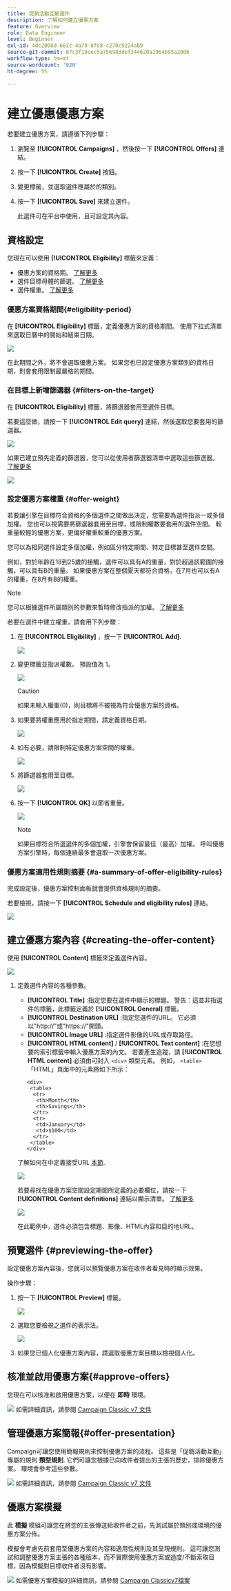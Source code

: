 ```yaml
---
title: 促銷活動互動選件
description: 了解如何建立優惠方案
feature: Overview
role: Data Engineer
level: Beginner
exl-id: 4dc2008d-681c-4a79-8fc8-c270c9224ab9
source-git-commit: 87c3f19cec5a756983def344620a1964b95a20d6
workflow-type: tm+mt
source-wordcount: '920'
ht-degree: 5%

---
```


# 建立優惠優惠方案

若要建立優惠方案，請遵循下列步驟：

1. 瀏覽至 **[!UICONTROL Campaigns]** ，然後按一下 **[!UICONTROL Offers]** 連結。

1. 按一下 **[!UICONTROL Create]** 按鈕。

1. 變更標籤，並選取選件應屬於的類別。

1. 按一下 **[!UICONTROL Save]** 來建立選件。

   此選件可在平台中使用，且可設定其內容。

## 資格設定

您現在可以使用 **[!UICONTROL Eligibility]** 標籤來定義：

* 優惠方案的資格期。 [了解更多](#eligibility-period)
* 選件目標母體的篩選。 [了解更多](#filters-on-the-target)
* 選件權重。 [了解更多](#offer-weight)

### 優惠方案資格期間{#eligibility-period}

在 **[!UICONTROL Eligibility]** 標籤，定義優惠方案的資格期間。 使用下拉式清單來選取日曆中的開始和結束日期。

![](assets/offer_eligibility_create_002.png)

在此期間之外，將不會選取優惠方案。 如果您也已設定優惠方案類別的資格日期，則會套用限制最嚴格的期間。

### 在目標上新增篩選器 {#filters-on-the-target}

在 **[!UICONTROL Eligibility]** 標籤，將篩選器套用至選件目標。

若要這麼做，請按一下 **[!UICONTROL Edit query]** 連結，然後選取您要套用的篩選器。

![](assets/offer_eligibility_create_003.png)

如果已建立預先定義的篩選器，您可以從使用者篩選器清單中選取這些篩選器。 [了解更多](interaction-predefined-filters.md)

![](assets/offer_eligibility_create_004.png)

### 設定優惠方案權重 {#offer-weight}

若要讓引擎在目標符合資格的多個選件之間做出決定，您需要為選件指派一或多個加權。 您也可以視需要將篩選器套用至目標，或限制權數要套用的選件空間。 較重量較輕的優惠方案，更偏好權重較重的優惠方案。

您可以為相同選件設定多個加權，例如區分特定期間、特定目標甚至選件空間。

例如，對於年齡在18到25歲的接觸，選件可以具有A的重量，對於超過該範圍的接觸，可以具有B的重量。 如果優惠方案在整個夏天都符合資格，在7月也可以有A的權重，在8月有B的權重。

>[!NOTE]
>
>您可以根據選件所屬類別的參數來暫時修改指派的加權。 [了解更多](interaction-offer-catalog.md#creating-offer-categories)

若要在選件中建立權重，請套用下列步驟：

1. 在 **[!UICONTROL Eligibility]** ，按一下 **[!UICONTROL Add]**.

   ![](assets/offer_weight_create_001.png)

1. 變更標籤並指派權數。 預設值為 1。

   ![](assets/offer_weight_create_006.png)

   >[!CAUTION]
   >
   >如果未輸入權重(0)，則目標將不被視為符合優惠方案的資格。

1. 如果要將權重應用於指定期間，請定義資格日期。

   ![](assets/offer_weight_create_002.png)

1. 如有必要，請限制特定優惠方案空間的權重。

   ![](assets/offer_weight_create_003.png)

1. 將篩選器套用至目標。

   ![](assets/offer_weight_create_004.png)

1. 按一下 **[!UICONTROL OK]** 以節省重量。

   ![](assets/offer_weight_create_005.png)

   >[!NOTE]
   >
   >如果目標符合所選選件的多個加權，引擎會保留最佳（最高）加權。 呼叫優惠方案引擎時，每個連絡最多會選取一次優惠方案。

### 優惠方案適用性規則摘要 {#a-summary-of-offer-eligibility-rules}

完成設定後，優惠方案控制面板就會提供資格規則的摘要。

若要檢視，請按一下 **[!UICONTROL Schedule and eligibility rules]** 連結。

![](assets/offer_eligibility_create_005.png)

## 建立優惠方案內容 {#creating-the-offer-content}

使用 **[!UICONTROL Content]** 標籤來定義選件內容。

![](assets/offer_content_create_001.png)

1. 定義選件內容的各種參數。

   * **[!UICONTROL Title]** :指定您要在選件中顯示的標題。 警告：這並非指選件的標籤，此標籤定義於 **[!UICONTROL General]** 標籤。
   * **[!UICONTROL Destination URL]** :指定您選件的URL。 它必須以&quot;http://&quot;或&quot;https://&quot;開頭。
   * **[!UICONTROL Image URL]** :指定選件影像的URL或存取路徑。
   * **[!UICONTROL HTML content]** / **[!UICONTROL Text content]** :在您想要的索引標籤中輸入優惠方案的內文。 若要產生追蹤，請 **[!UICONTROL HTML content]** 必須由可封入 `<div>` 類型元素。 例如， `<table>` 「HTML」頁面中的元素將如下所示：

   ```
      <div> 
       <table>
        <tr>
         <th>Month</th>
         <th>Savings</th>   
        </tr>   
        <tr>    
         <td>January</td>
         <td>$100</td>   
        </tr> 
       </table> 
      </div>
   ```

   了解如何在中定義接受URL [本節](interaction-offer-spaces.md#configuring-the-status-when-the-proposition-is-accepted).

   ![](assets/offer_content_create_002.png)

   若要尋找在優惠方案空間設定期間所定義的必要欄位，請按一下 **[!UICONTROL Content definitions]** 連結以顯示清單。 [了解更多](interaction-offer-spaces.md)

   ![](assets/offer_content_create_003.png)

   在此範例中，選件必須包含標題、影像、HTML內容和目的地URL。

## 預覽選件 {#previewing-the-offer}

設定優惠方案內容後，您就可以預覽優惠方案在收件者看見時的顯示效果。

操作步驟：

1. 按一下 **[!UICONTROL Preview]** 標籤。

   ![](assets/offer_preview_create_001.png)

1. 選取您要檢視之選件的表示法。

   ![](assets/offer_preview_create_002.png)

1. 如果您已個人化優惠方案內容，請選取優惠方案目標以檢視個人化。

<!--

## Create a hypothesis on an offer {#creating-a-hypothesis-on-an-offer}

You can create hypotheses on your offer propositions. This lets you determine the impact of your offers on purchases carried out for the product concerned.

>[!NOTE]
>
>These hypotheses are carried out via Response Manager. Please check your license agreement.

Hypotheses carried out on an offer proposition are referenced in their **[!UICONTROL Measure]** tab.

Creating hypotheses is detailed in [this page](../../campaign/using/about-response-manager.md).

-->

## 核准並啟用優惠方案{#approve-offers}

您現在可以核准和啟用優惠方案，以便在 **即時** 環境。

![](../assets/do-not-localize/book.png) 如需詳細資訊，請參閱 [Campaign Classic v7 文件](https://experienceleague.adobe.com/docs/campaign-classic/using/managing-offers/managing-an-offer-catalog/approving-and-activating-an-offer.html?lang=en#approving-offer-content)

## 管理優惠方案簡報{#offer-presentation}

Campaign可讓您使用簡報規則來控制優惠方案的流程。 這些是「促銷活動互動」專屬的規則 **類型規則**. 它們可讓您根據已向收件者提出的主張的歷史，排除優惠方案。 環境會參考這些參數。

![](../assets/do-not-localize/book.png) 如需詳細資訊，請參閱 [Campaign Classic v7 文件](https://experienceleague.adobe.com/docs/campaign-classic/using/managing-offers/managing-an-offer-catalog/managing-offer-presentation.html?lang=en#managing-offers)

## 優惠方案模擬

此 **模擬** 模組可讓您在將您的主張傳送給收件者之前，先測試屬於類別或環境的優惠方案分佈。

模擬會考慮先前套用至優惠方案的內容和適用性規則及其呈現規則。 這可讓您測試和調整優惠方案主張的各種版本，而不實際使用優惠方案或過度/不斷索取目標，因為模擬對目標收件者沒有影響。

![](../assets/do-not-localize/book.png) 如需優惠方案模擬的詳細資訊，請參閱 [Campaign Classicv7檔案](https://experienceleague.adobe.com/docs/campaign-classic/using/managing-offers/simulating-offers/about-offers-simulation.html?lang=en)
